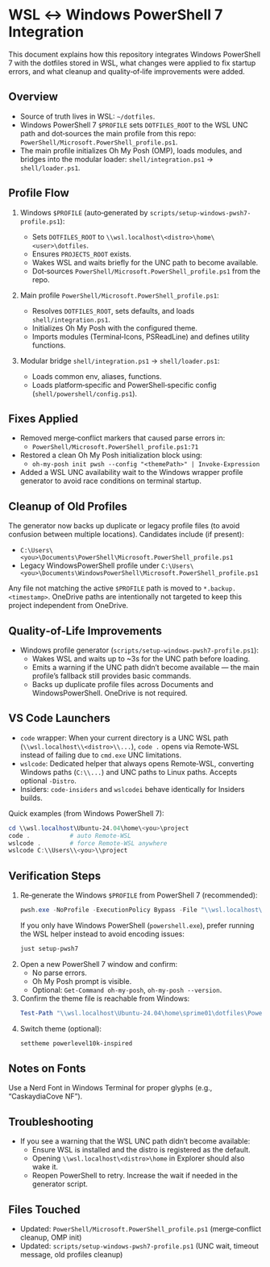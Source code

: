 # WSL ↔ Windows PowerShell 7 Integration

This document explains how this repository integrates Windows PowerShell 7 with the dotfiles stored in WSL, what changes were applied to fix startup errors, and what cleanup and quality‑of‑life improvements were added.

## Overview

- Source of truth lives in WSL: `~/dotfiles`.
- Windows PowerShell 7 `$PROFILE` sets `DOTFILES_ROOT` to the WSL UNC path and dot‑sources the main profile from this repo: `PowerShell/Microsoft.PowerShell_profile.ps1`.
- The main profile initializes Oh My Posh (OMP), loads modules, and bridges into the modular loader: `shell/integration.ps1` → `shell/loader.ps1`.

## Profile Flow

1. Windows `$PROFILE` (auto‑generated by `scripts/setup-windows-pwsh7-profile.ps1`):
   - Sets `DOTFILES_ROOT` to `\\wsl.localhost\<distro>\home\<user>\dotfiles`.
   - Ensures `PROJECTS_ROOT` exists.
   - Wakes WSL and waits briefly for the UNC path to become available.
   - Dot‑sources `PowerShell/Microsoft.PowerShell_profile.ps1` from the repo.

2. Main profile `PowerShell/Microsoft.PowerShell_profile.ps1`:
   - Resolves `DOTFILES_ROOT`, sets defaults, and loads `shell/integration.ps1`.
   - Initializes Oh My Posh with the configured theme.
   - Imports modules (Terminal‑Icons, PSReadLine) and defines utility functions.

3. Modular bridge `shell/integration.ps1` → `shell/loader.ps1`:
   - Loads common env, aliases, functions.
   - Loads platform‑specific and PowerShell‑specific config (`shell/powershell/config.ps1`).

## Fixes Applied

- Removed merge‑conflict markers that caused parse errors in:
  - `PowerShell/Microsoft.PowerShell_profile.ps1:71`
- Restored a clean Oh My Posh initialization block using:
  - `oh-my-posh init pwsh --config "<themePath>" | Invoke-Expression`
- Added a WSL UNC availability wait to the Windows wrapper profile generator to avoid race conditions on terminal startup.

## Cleanup of Old Profiles

The generator now backs up duplicate or legacy profile files (to avoid confusion between multiple locations). Candidates include (if present):

- `C:\Users\<you>\Documents\PowerShell\Microsoft.PowerShell_profile.ps1`
- Legacy WindowsPowerShell profile under `C:\Users\<you>\Documents\WindowsPowerShell\Microsoft.PowerShell_profile.ps1`

Any file not matching the active `$PROFILE` path is moved to `*.backup.<timestamp>`. OneDrive paths are intentionally not targeted to keep this project independent from OneDrive.

## Quality‑of‑Life Improvements

- Windows profile generator (`scripts/setup-windows-pwsh7-profile.ps1`):
  - Wakes WSL and waits up to ~3s for the UNC path before loading.
  - Emits a warning if the UNC path didn’t become available — the main profile’s fallback still provides basic commands.
  - Backs up duplicate profile files across Documents and WindowsPowerShell. OneDrive is not required.

## VS Code Launchers

- `code` wrapper: When your current directory is a UNC WSL path (`\\wsl.localhost\\<distro>\\...`), `code .` opens via Remote‑WSL instead of failing due to `cmd.exe` UNC limitations.
- `wslcode`: Dedicated helper that always opens Remote‑WSL, converting Windows paths (`C:\\...`) and UNC paths to Linux paths. Accepts optional `-Distro`.
- Insiders: `code-insiders` and `wslcodei` behave identically for Insiders builds.

Quick examples (from Windows PowerShell 7):
```powershell
cd \\wsl.localhost\Ubuntu-24.04\home\<you>\project
code .           # auto Remote‑WSL
wslcode .        # force Remote‑WSL anywhere
wslcode C:\\Users\\<you>\\project
```

## Verification Steps

1. Re‑generate the Windows `$PROFILE` from PowerShell 7 (recommended):
   ```powershell
   pwsh.exe -NoProfile -ExecutionPolicy Bypass -File "\\wsl.localhost\Ubuntu-24.04\home\sprime01\dotfiles\scripts\setup-windows-pwsh7-profile.ps1"
   ```
   If you only have Windows PowerShell (`powershell.exe`), prefer running the WSL helper instead to avoid encoding issues:
   ```bash
   just setup-pwsh7
   ```
2. Open a new PowerShell 7 window and confirm:
   - No parse errors.
   - Oh My Posh prompt is visible.
   - Optional: `Get-Command oh-my-posh`, `oh-my-posh --version`.
3. Confirm the theme file is reachable from Windows:
   ```powershell
   Test-Path "\\wsl.localhost\Ubuntu-24.04\home\sprime01\dotfiles\PowerShell\Themes\powerlevel10k_classic.omp.json"
   ```
4. Switch theme (optional):
   ```powershell
   settheme powerlevel10k-inspired
   ```

## Notes on Fonts

Use a Nerd Font in Windows Terminal for proper glyphs (e.g., “CaskaydiaCove NF”).

## Troubleshooting

- If you see a warning that the WSL UNC path didn’t become available:
  - Ensure WSL is installed and the distro is registered as the default.
  - Opening `\\wsl.localhost\<distro>\home` in Explorer should also wake it.
  - Reopen PowerShell to retry. Increase the wait if needed in the generator script.

## Files Touched

- Updated: `PowerShell/Microsoft.PowerShell_profile.ps1` (merge‑conflict cleanup, OMP init)
- Updated: `scripts/setup-windows-pwsh7-profile.ps1` (UNC wait, timeout message, old profiles cleanup)
